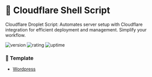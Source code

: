 
# 🎉 Cloudflare Shell Script

Cloudflare Droplet Script: Automates server setup with Cloudflare integration for efficient deployment and management. Simplify your workflow.

![version](https://img.shields.io/badge/version-1.0-blue)
![rating](https://img.shields.io/badge/rating-★★★★★-yellow)
![uptime](https://img.shields.io/badge/uptime-100%25-brightgreen)

### 🦧 Template

- [Wordpress](/scripts/wordpress.yaml)